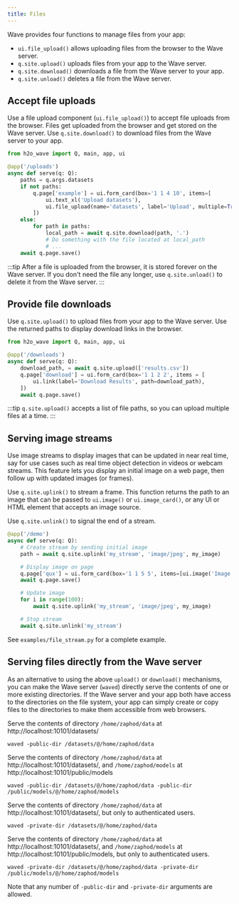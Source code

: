 ```yaml
---
title: Files
---
```


Wave provides four functions to manage files from your app:
- `ui.file_upload()` allows uploading files from the browser to the Wave server.
- `q.site.upload()` uploads files from your app to the Wave server.
- `q.site.download()` downloads a file from the Wave server to your app.
- `q.site.unload()` deletes a file from the Wave server.

## Accept file uploads

Use a file upload component (`ui.file_upload()`) to accept file uploads from the browser. Files get uploaded from the browser and get stored on the Wave server. Use `q.site.download()` to download files from the Wave server to your app.

```py {9,13}
from h2o_wave import Q, main, app, ui

@app('/uploads')
async def serve(q: Q):
    paths = q.args.datasets
    if not paths:
        q.page['example'] = ui.form_card(box='1 1 4 10', items=[
            ui.text_xl('Upload datasets'),
            ui.file_upload(name='datasets', label='Upload', multiple=True),
        ])
    else:
        for path in paths:
            local_path = await q.site.download(path, '.')
            # Do something with the file located at local_path
            # ...
    await q.page.save()
```

:::tip
After a file is uploaded from the browser, it is stored forever on the Wave server. If you don't need the file any longer, use `q.site.unload()` to delete it from the Wave server. 
:::

## Provide file downloads

Use `q.site.upload()` to upload files from your app to the Wave server. Use the returned paths to display download links in the browser.

```py {5,7}
from h2o_wave import Q, main, app, ui

@app('/downloads')
async def serve(q: Q):
    download_path, = await q.site.upload(['results.csv'])
    q.page['download'] = ui.form_card(box='1 1 2 2', items = [
        ui.link(label='Download Results', path=download_path),
    ])
    await q.page.save()
```

:::tip
`q.site.upload()` accepts a list of file paths, so you can upload multiple files at a time.
:::

## Serving image streams

Use image streams to display images that can be updated in near real time, say for use cases such as real time object detection in videos or webcam streams. This feature lets you display an initial image on a web page, then follow up with updated images (or frames).

Use `q.site.uplink()` to stream a frame. This function returns the path to an image that can be passed to `ui.image()` or `ui.image_card()`, or any UI or HTML element that accepts an image source.

Use `q.site.unlink()` to signal the end of a stream.

```py
@app('/demo')
async def serve(q: Q):
    # Create stream by sending initial image
    path = await q.site.uplink('my_stream', 'image/jpeg', my_image)

    # Display image on page
    q.page['qux'] = ui.form_card(box='1 1 5 5', items=[ui.image('Image Stream', path=path)])
    await q.page.save()

    # Update image
    for i in range(100):
        await q.site.uplink('my_stream', 'image/jpeg', my_image)

    # Stop stream
    await q.site.unlink('my_stream')
```

See `examples/file_stream.py` for a complete example.

## Serving files directly from the Wave server

As an alternative to using the above `upload()` or `download()` mechanisms, you can make the Wave server (`waved`) directly serve the contents of one or more existing directories. If the Wave server and your app both have access to the directories on the file system, your app can simply create or copy files to the directories to make them accessible from web browsers.

Serve the contents of directory `/home/zaphod/data` at http://localhost:10101/datasets/

```
waved -public-dir /datasets/@/home/zaphod/data
```

Serve the contents of directory `/home/zaphod/data` at http://localhost:10101/datasets/, and `/home/zaphod/models` at http://localhost:10101/public/models

```
waved -public-dir /datasets/@/home/zaphod/data -public-dir /public/models/@/home/zaphod/models
```

Serve the contents of directory `/home/zaphod/data` at http://localhost:10101/datasets/, but only to authenticated users.

```
waved -private-dir /datasets/@/home/zaphod/data
```

Serve the contents of directory `/home/zaphod/data` at http://localhost:10101/datasets/, and `/home/zaphod/models` at http://localhost:10101/public/models, but only to authenticated users.

```
waved -private-dir /datasets/@/home/zaphod/data -private-dir /public/models/@/home/zaphod/models
```

Note that any number of `-public-dir` and `-private-dir` arguments are allowed.


